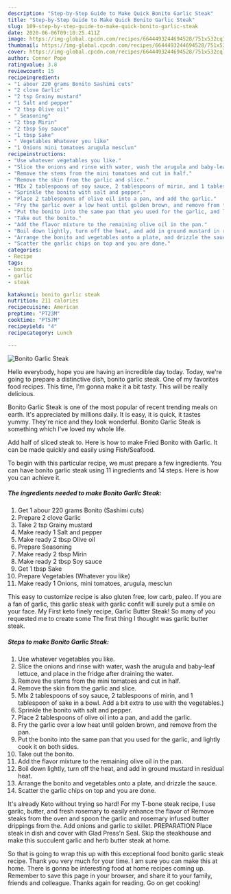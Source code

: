 ```yaml
---
description: "Step-by-Step Guide to Make Quick Bonito Garlic Steak"
title: "Step-by-Step Guide to Make Quick Bonito Garlic Steak"
slug: 109-step-by-step-guide-to-make-quick-bonito-garlic-steak
date: 2020-06-06T09:10:25.411Z
image: https://img-global.cpcdn.com/recipes/6644493244694528/751x532cq70/bonito-garlic-steak-recipe-main-photo.jpg
thumbnail: https://img-global.cpcdn.com/recipes/6644493244694528/751x532cq70/bonito-garlic-steak-recipe-main-photo.jpg
cover: https://img-global.cpcdn.com/recipes/6644493244694528/751x532cq70/bonito-garlic-steak-recipe-main-photo.jpg
author: Connor Pope
ratingvalue: 3.8
reviewcount: 15
recipeingredient:
- "1 abour 220 grams Bonito Sashimi cuts"
- "2 clove Garlic"
- "2 tsp Grainy mustard"
- "1 Salt and pepper"
- "2 tbsp Olive oil"
- " Seasoning"
- "2 tbsp Mirin"
- "2 tbsp Soy sauce"
- "1 tbsp Sake"
- " Vegetables Whatever you like"
- "1 Onions mini tomatoes arugula mesclun"
recipeinstructions:
- "Use whatever vegetables you like."
- "Slice the onions and rinse with water, wash the arugula and baby-leaf lettuce, and place in the fridge after draining the water."
- "Remove the stems from the mini tomatoes and cut in half."
- "Remove the skin from the garlic and slice."
- "MIx 2 tablespoons of soy sauce, 2 tablespoons of mirin, and 1 tablespoon of sake in a bowl. Add a bit extra to use with the vegetables.)"
- "Sprinkle the bonito with salt and pepper."
- "Place 2 tablespoons of olive oil into a pan, and add the garlic."
- "Fry the garlic over a low heat until golden brown, and remove from the pan."
- "Put the bonito into the same pan that you used for the garlic, and lightly cook it on both sides."
- "Take out the bonito."
- "Add the flavor mixture to the remaining olive oil in the pan."
- "Boil down lightly, turn off the heat, and add in ground mustard in residual heat."
- "Arrange the bonito and vegetables onto a plate, and drizzle the sauce."
- "Scatter the garlic chips on top and you are done."
categories:
- Recipe
tags:
- bonito
- garlic
- steak

katakunci: bonito garlic steak 
nutrition: 211 calories
recipecuisine: American
preptime: "PT23M"
cooktime: "PT57M"
recipeyield: "4"
recipecategory: Lunch

---
```



![Bonito Garlic Steak](https://img-global.cpcdn.com/recipes/6644493244694528/751x532cq70/bonito-garlic-steak-recipe-main-photo.jpg)

Hello everybody, hope you are having an incredible day today. Today, we're going to prepare a distinctive dish, bonito garlic steak. One of my favorites food recipes. This time, I'm gonna make it a bit tasty. This will be really delicious.

Bonito Garlic Steak is one of the most popular of recent trending meals on earth. It's appreciated by millions daily. It is easy, it is quick, it tastes yummy. They're nice and they look wonderful. Bonito Garlic Steak is something which I've loved my whole life.

Add half of sliced steak to. Here is how to make Fried Bonito with Garlic. It can be made quickly and easily using Fish/Seafood.


To begin with this particular recipe, we must prepare a few ingredients. You can have bonito garlic steak using 11 ingredients and 14 steps. Here is how you can achieve it.

<!--inarticleads1-->

##### The ingredients needed to make Bonito Garlic Steak:

1. Get 1 abour 220 grams Bonito (Sashimi cuts)
1. Prepare 2 clove Garlic
1. Take 2 tsp Grainy mustard
1. Make ready 1 Salt and pepper
1. Make ready 2 tbsp Olive oil
1. Prepare  Seasoning
1. Make ready 2 tbsp Mirin
1. Make ready 2 tbsp Soy sauce
1. Get 1 tbsp Sake
1. Prepare  Vegetables (Whatever you like)
1. Make ready 1 Onions, mini tomatoes, arugula, mesclun


This easy to customize recipe is also gluten free, low carb, paleo. If you are a fan of garlic, this garlic steak with garlic confit will surely put a smile on your face. My First keto finely recipe, Garlic Butter Steak! So many of you requested me to create some The first thing I thought was garlic butter steak. 

<!--inarticleads2-->

##### Steps to make Bonito Garlic Steak:

1. Use whatever vegetables you like.
1. Slice the onions and rinse with water, wash the arugula and baby-leaf lettuce, and place in the fridge after draining the water.
1. Remove the stems from the mini tomatoes and cut in half.
1. Remove the skin from the garlic and slice.
1. MIx 2 tablespoons of soy sauce, 2 tablespoons of mirin, and 1 tablespoon of sake in a bowl. Add a bit extra to use with the vegetables.)
1. Sprinkle the bonito with salt and pepper.
1. Place 2 tablespoons of olive oil into a pan, and add the garlic.
1. Fry the garlic over a low heat until golden brown, and remove from the pan.
1. Put the bonito into the same pan that you used for the garlic, and lightly cook it on both sides.
1. Take out the bonito.
1. Add the flavor mixture to the remaining olive oil in the pan.
1. Boil down lightly, turn off the heat, and add in ground mustard in residual heat.
1. Arrange the bonito and vegetables onto a plate, and drizzle the sauce.
1. Scatter the garlic chips on top and you are done.


It&#39;s already Keto without trying so hard! For my T-bone steak recipe, I use garlic, butter, and fresh rosemary to easily enhance the flavor of Remove steaks from the oven and spoon the garlic and rosemary infused butter drippings from the. Add onions and garlic to skillet. PREPARATION Place steak in dish and cover with Glad Press&#39;n Seal. Skip the steakhouse and make this succulent garlic and herb butter steak at home. 

So that is going to wrap this up with this exceptional food bonito garlic steak recipe. Thank you very much for your time. I am sure you can make this at home. There is gonna be interesting food at home recipes coming up. Remember to save this page in your browser, and share it to your family, friends and colleague. Thanks again for reading. Go on get cooking!
